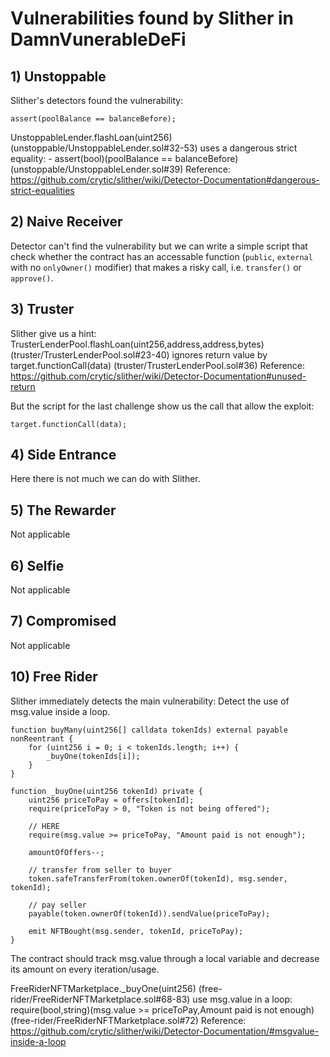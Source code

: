 # Vulnerabilities found by Slither in DamnVunerableDeFi

## 1) Unstoppable

Slither's detectors found the vulnerability:
```solidity
assert(poolBalance == balanceBefore);
```

UnstoppableLender.flashLoan(uint256) (unstoppable/UnstoppableLender.sol#32-53) uses a dangerous strict equality:
        - assert(bool)(poolBalance == balanceBefore) (unstoppable/UnstoppableLender.sol#39)
Reference: https://github.com/crytic/slither/wiki/Detector-Documentation#dangerous-strict-equalities

## 2) Naive Receiver

Detector can't find the vulnerability but we can write a simple script that check whether the contract has an accessable function (`public`, `external` with no `onlyOwner()` modifier) that makes a risky call, i.e. `transfer()` or `approve()`.

## 3) Truster

Slither give us a hint:
TrusterLenderPool.flashLoan(uint256,address,address,bytes) (truster/TrusterLenderPool.sol#23-40) ignores return value by target.functionCall(data) (truster/TrusterLenderPool.sol#36)
Reference: https://github.com/crytic/slither/wiki/Detector-Documentation#unused-return

But the script for the last challenge show us the call that allow the exploit:
```solidity
target.functionCall(data);
```

## 4) Side Entrance

Here there is not much we can do with Slither.

## 5) The Rewarder

Not applicable

## 6) Selfie

Not applicable

## 7) Compromised

Not applicable

## 10) Free Rider

Slither immediately detects the main vulnerability: Detect the use of msg.value inside a loop.

```solidity
function buyMany(uint256[] calldata tokenIds) external payable nonReentrant {
    for (uint256 i = 0; i < tokenIds.length; i++) {
        _buyOne(tokenIds[i]);
    }
}

function _buyOne(uint256 tokenId) private {       
    uint256 priceToPay = offers[tokenId];
    require(priceToPay > 0, "Token is not being offered");

    // HERE
    require(msg.value >= priceToPay, "Amount paid is not enough");

    amountOfOffers--;

    // transfer from seller to buyer
    token.safeTransferFrom(token.ownerOf(tokenId), msg.sender, tokenId);

    // pay seller
    payable(token.ownerOf(tokenId)).sendValue(priceToPay);

    emit NFTBought(msg.sender, tokenId, priceToPay);
}    
```
The contract should track msg.value through a local variable and decrease its amount on every iteration/usage.


FreeRiderNFTMarketplace._buyOne(uint256) (free-rider/FreeRiderNFTMarketplace.sol#68-83) use msg.value in a loop: require(bool,string)(msg.value >= priceToPay,Amount paid is not enough) (free-rider/FreeRiderNFTMarketplace.sol#72)
Reference: https://github.com/crytic/slither/wiki/Detector-Documentation/#msgvalue-inside-a-loop
